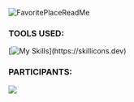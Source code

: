 ![FavoritePlaceReadMe](https://user-images.githubusercontent.com/94327966/207199132-25d6101b-61c9-4584-86e2-8aa52d4fc9cb.png)
### TOOLS USED:
[![My Skills](https://skillicons.dev/icons?i=kotlin,photoshop,firebase,)](https://skillicons.dev)

### PARTICIPANTS:
<a href="https://github.com/MarlonGarciaBermejo/HiLoCardGameApp/graphs/contributors">
  <img src="https://contrib.rocks/image?repo=MarlonGarciaBermejo/HiLoCardGameApp" />
</a>

